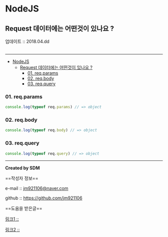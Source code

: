 # NodeJS
## Request 데이터에는 어떤것이 있나요 ?
<div class="pull-right">  업데이트 :: 2018.04.dd </div><br>

---

<!-- @import "[TOC]" {cmd="toc" depthFrom=1 depthTo=6 orderedList=false} -->
<!-- code_chunk_output -->

* [NodeJS](#nodejs)
	* [Request 데이터에는 어떤것이 있나요 ?](#request-데이터에는-어떤것이-있나요)
		* [01. req.params](#01-reqparams)
		* [02. req.body](#02-reqbody)
		* [03. req.query](#03-reqquery)

<!-- /code_chunk_output -->

### 01. req.params

```js
console.log(typeof req.params) // => object
```

### 02. req.body

```js
console.log(typeof req.body) // => object
```

### 03. req.query

```js
console.log(typeof req.query) // => object
```

---

**Created by SDM**

==작성자 정보==

e-mail :: jm921106@naver.com

github :: https://github.com/jm921106

==도움을 받은글==

[링크1 :: ]()

[링크2 :: ]()
